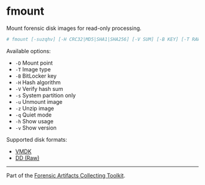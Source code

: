 # fmount
Mount forensic disk images for read-only processing.

```sh
# fmount [-suzqhv] [-H CRC32|MD5|SHA1|SHA256] [-V SUM] [-B KEY] [-T RAW|DD|VMDK] [-D DIR] IMAGE
```

Available options:

- `-D` Mount point
- `-T` Image type
- `-B` BitLocker key
- `-H` Hash algorithm
- `-V` Verify hash sum
- `-s` System partition only
- `-u` Unmount image
- `-z` Unzip image
- `-q` Quiet mode
- `-h` Show usage
- `-v` Show version

Supported disk formats:

- [VMDK](https://forensics.wiki/vmware_virtual_disk_format_%28vmdk%29/)
- [DD (Raw)](https://forensics.wiki/raw_image_format/)

---
Part of the [Forensic Artifacts Collecting Toolkit](../README.md).